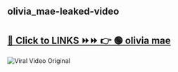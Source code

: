 
 ## olivia_mae-leaked-video 

# <h2><a href="https://clipsfans.com/olivia_mae&ref=git">🔗 Click to LINKS ⏩⏩ 👉 🟢 olivia mae </a></h2>

<a href="https://clipsfans.com/olivia_mae&ref=git" rel="nofollow" data-target="animated-image.originalLink"><img src="https://i.ibb.co.com/xMMVF88/686577567.gif" alt="Viral Video Original" style="max-width: 100%; display: inline-block;" data-target="animated-image.originalImage"></a>
